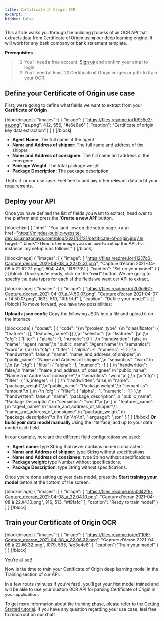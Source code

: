 ```yaml
---
title: Certificate of Origin OCR
excerpt: ''
hidden: false
---
```

This article walks you through the building process of an OCR API that extracts data from Certificate of Origin using our deep learning engine. It will work for any bank company or bank statement template. 

**Prerequisites**
> 1. You’ll need a free account. [Sign up](https://platform.mindee.com/signup) and confirm your email to login.
> 2. You’ll need at least 20 Certificate of Origin images or pdfs to train your OCR.

## Define your Certificate of Origin use case
 

First, we’re going to define what fields we want to extract from your **Certificate of Origin**. 


[block:image]
{
  "images": [
    {
      "image": [
        "https://files.readme.io/10955e2-aa.png",
        "aa.png",
        432,
        556,
        "#e6e6e6"
      ],
      "caption": "Certificate of origin key data extraction"
    }
  ]
}
[/block]
  * **Agent Name**: The full name of the agent 
  *  **Name and Address of shipper**: The full name and address of the shipper  
  *  **Name and Address of consignee**: The full name and address of the consignee  
  *  **Package Weight**: The total package weight
  *  **Package Description**: The package description
 

 

That’s it for our use case. Feel free to add any other relevant data to fit your requirements.

 

 

## Deploy your API
 

Once you have defined the list of fields you want to extract, head over to the platform and press the ‘**Create a new API**’ button.


[block:html]
{
  "html": "You land now on the setup page. <a \n   href=\"https://mindee-public-website-dev.s3.amazonaws.com/blog/2021/01/21/certificate-of-origin.jpg\"\n   target=\"_blank\">Here is the image</a> you can use to set up the API. For instance, my setup is as follows:"
}
[/block]

[block:image]
{
  "images": [
    {
      "image": [
        "https://files.readme.io/41237c6-Capture_decran_2021-04-08_a_22.02.31.png",
        "Capture d’écran 2021-04-08 à 22.02.31.png",
        904,
        445,
        "#f6f7f8"
      ],
      "caption": "Set up your model"
    }
  ]
}
[/block]
Once you’re ready, click on the “**next**” button. We are going to specify the data types for each of the fields we want our API to extract.


[block:image]
{
  "images": [
    {
      "image": [
        "https://files.readme.io/2b3c661-Capture_decran_2021-04-07_a_14.50.07.png",
        "Capture d’écran 2021-04-07 à 14.50.07.png",
        1635,
        519,
        "#fbfcfd"
      ],
      "caption": "Define your model"
    }
  ]
}
[/block]
To move forward, you have two possibilities:

**Upload a json config**
Copy the following JSON into a file and upload it on the interface


[block:code]
{
  "codes": [
    {
      "code": "{\n  \"problem_type\": {\n    \"classificator\": { \"features\": [], \"features_name\": [] },\n    \"selector\": {\n      \"features\": [\n        {\n          \"cfg\": { \"filter\": { \"alpha\": -1, \"numeric\": 0 } },\n          \"handwritten\": false,\n          \"name\": \"agent_name\",\n          \"public_name\": \"Agent Name\",\n          \"semantics\": \"word\"\n        },\n        {\n          \"cfg\": { \"filter\": { \"alpha\": -1, \"numeric\": -1 } },\n          \"handwritten\": false,\n          \"name\": \"name_and_address_of_shipper\",\n          \"public_name\": \"Name and Address of shipper\",\n          \"semantics\": \"word\"\n        },\n        {\n          \"cfg\": { \"filter\": { \"alpha\": -1, \"numeric\": -1 } },\n          \"handwritten\": false,\n          \"name\": \"name_and_address_of_consignee\",\n          \"public_name\": \"Name and Address of consignee\",\n          \"semantics\": \"word\"\n        },\n        {\n          \"cfg\": { \"filter\": { \"is_integer\": -1 } },\n          \"handwritten\": false,\n          \"name\": \"package_weight\",\n          \"public_name\": \"Package weight\",\n          \"semantics\": \"amount\"\n        },\n        {\n          \"cfg\": { \"filter\": { \"alpha\": -1, \"numeric\": -1 } },\n          \"handwritten\": false,\n          \"name\": \"package_description\",\n          \"public_name\": \"Package Description\",\n          \"semantics\": \"word\"\n        }\n      ],\n      \"features_name\": [\n        \"agent_name\",\n        \"name_and_address_of_shipper\",\n        \"name_and_address_of_consignee\",\n        \"package_weight\",\n        \"package_description\"\n      ]\n    }\n  }\n}\n",
      "language": "json"
    }
  ]
}
[/block]
**Or build your data model manually**
Using the interface, add up to your data model each field.

In our example, here are the different field configurations we used:

  * **Agent name**: type String that never contains numeric characters.
  * **Name and Address of shipper**: type String without specifications. 
  * **Name and Address of consignee**: type String without specifications. 
  * **Package weight**: type Number without specifications. 
  * **Package Description**: type String without specifications. 
  
 

 

Once you’re done setting up your data model, press the **Start training your model**  button at the bottom of the screen.


[block:image]
{
  "images": [
    {
      "image": [
        "https://files.readme.io/a0342f8-Capture_decran_2021-04-08_a_22.04.10.png",
        "Capture d’écran 2021-04-08 à 22.04.10.png",
        916,
        513,
        "#f9fafc"
      ],
      "caption": "Ready to train model"
    }
  ]
}
[/block]
## Train your Certificate of Origin OCR
 

 

[block:image]
{
  "images": [
    {
      "image": [
        "https://files.readme.io/ec11106-Capture_decran_2021-04-08_a_22.06.32.png",
        "Capture d’écran 2021-04-08 à 22.06.32.png",
        1079,
        595,
        "#e3e4e8"
      ],
      "caption": "Train your model"
    }
  ]
}
[/block]
 

 

You’re all set! 

 

Now is the time to train your Certificate of Origin deep learning model in the Training section of our API. 

 

In a few hours (minutes if you're fast), you’ll get your first model trained and will be able to use your custom OCR API for parsing Certificate of Origin in your application.

To get more information about the training phase, please refer to the  [Getting Started tutorial](doc:build-your-first-document-parsing-api). If you have any question regarding your use case, feel free to reach out on our chat!